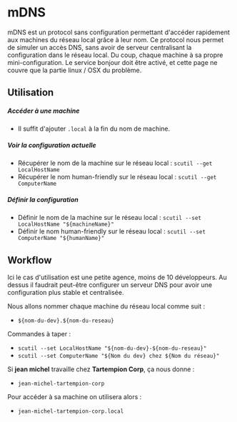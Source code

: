# mDNS

mDNS est un protocol sans configuration permettant d'accéder rapidement aux machines du réseau local grâce à leur nom.
Ce protocol nous permet de simuler un accès DNS, sans avoir de serveur centralisant la configuration dans le réseau local.
Du coup, chaque machine à sa propre mini-configuration.
Le service bonjour doit être activé, et cette page ne couvre que la partie linux / OSX du problème.

## Utilisation

##### Accéder à une machine
- Il suffit d'ajouter `.local` à la fin du nom de machine.

##### Voir la configuration actuelle
- Récupérer le nom de la machine sur le réseau local : `scutil --get LocalHostName`
- Récupérer le nom human-friendly sur le réseau local : `scutil --get ComputerName`

##### Définir la configuration
- Définir le nom de la machine sur le réseau local : `scutil --set LocalHostName "${machineName}"`
- Définir le nom human-friendly sur le réseau local : `scutil --set ComputerName "${humanName}"`


## Workflow

Ici le cas d'utilisation est une petite agence, moins de 10 développeurs. Au dessus il faudrait peut-être configurer un serveur DNS pour avoir une configuration plus stable et centralisée.

Nous allons nommer chaque machine du réseau local comme suit :
- `${nom-du-dev}.${nom-du-reseau}`

Commandes à taper :
- `scutil --set LocalHostName "${nom-du-dev}-${nom-du-reseau}"`
- `scutil --set ComputerName "${Nom du dev} chez ${Nom du réseau}"`

Si **jean michel** travaille chez **Tartempion Corp**, ça nous donne :
- `jean-michel-tartempion-corp`

Pour accéder à sa machine on utilisera alors :
- `jean-michel-tartempion-corp.local`
